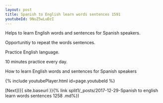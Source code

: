 ```yaml
---
layout: post
title: Spanish to English learn words sentences 1591 
youtubeId: 9NuZ5wLuDzI
---
```

 
 
Helps to learn English words and sentences for Spanish speakers.

Opportunitiy to repeat the words sentences. 

Practice English language. 
 
10 minutes practice every day. 
 
How to learn English words and sentences for Spanish speakers 
 
{% include youtubePlayer.html id=page.youtubeId %}
 
 
[Next]({{ site.baseurl }}{% link  split1/_posts/2017-12-29-Spanish to english learn words sentences 1258 .md%})
 
